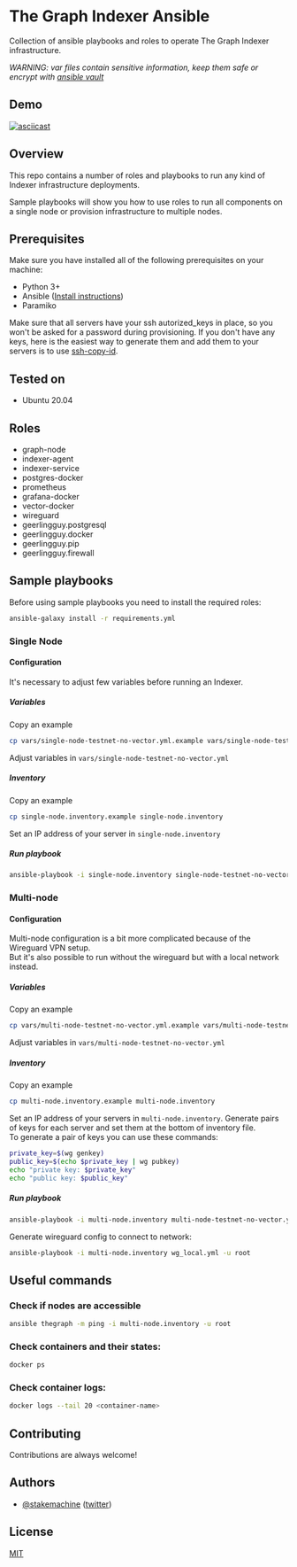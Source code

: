 # The Graph Indexer Ansible 
Collection of ansible playbooks and roles to operate The Graph Indexer infrastructure.  

*WARNING: var files contain sensitive information, keep them safe or encrypt with [ansible vault](https://docs.ansible.com/ansible/latest/user_guide/vault.html)*

## Demo
[![asciicast](https://asciinema.org/a/422354.svg)](https://asciinema.org/a/422354)

## Overview
This repo contains a number of roles and playbooks to run any kind of Indexer infrastructure deployments.  

Sample playbooks will show you how to use roles to run all components on a single node or provision infrastructure to multiple nodes.  


## Prerequisites
Make sure you have installed all of the following prerequisites on your machine:
* Python 3+
* Ansible ([Install instructions](https://docs.ansible.com/ansible/latest/installation_guide/intro_installation.html#installing-and-upgrading-ansible-with-pip))
* Paramiko

Make sure that all servers have your ssh autorized_keys in place, so you won't be asked for a password during provisioning. If you don't have any keys, here is the easiest way to generate them and add them to your servers is to use [ssh-copy-id](https://www.ssh.com/academy/ssh/copy-id).

## Tested on
* Ubuntu 20.04

## Roles
* graph-node
* indexer-agent
* indexer-service
* postgres-docker
* prometheus
* grafana-docker
* vector-docker
* wireguard
* geerlingguy.postgresql
* geerlingguy.docker
* geerlingguy.pip
* geerlingguy.firewall


## Sample playbooks
Before using sample playbooks you need to install the required roles:
```bash
ansible-galaxy install -r requirements.yml
```
### Single Node
#### Configuration
It's necessary to adjust few variables before running an Indexer.
##### Variables
Copy an example
```bash
cp vars/single-node-testnet-no-vector.yml.example vars/single-node-testnet-no-vector.yml
```
Adjust variables in `vars/single-node-testnet-no-vector.yml`
##### Inventory
Copy an example
```bash
cp single-node.inventory.example single-node.inventory
```
Set an IP address of your server in `single-node.inventory`
##### Run playbook
```bash
ansible-playbook -i single-node.inventory single-node-testnet-no-vector.yml -u root -e @vars/single-node-testnet-no-vector.yml
```

### Multi-node
#### Configuration
Multi-node configuration is a bit more complicated because of the Wireguard VPN setup.  
But it's also possible to run without the wireguard but with a local network instead.
##### Variables
Copy an example
```bash
cp vars/multi-node-testnet-no-vector.yml.example vars/multi-node-testnet-no-vector.yml
```
Adjust variables in `vars/multi-node-testnet-no-vector.yml`
##### Inventory
Copy an example
```bash
cp multi-node.inventory.example multi-node.inventory
```
Set an IP address of your servers in `multi-node.inventory`.
Generate pairs of keys for each server and set them at the bottom of inventory file.  
To generate a pair of keys you can use these commands:
```bash
private_key=$(wg genkey)
public_key=$(echo $private_key | wg pubkey)
echo "private key: $private_key"
echo "public key: $public_key"
```
##### Run playbook
```bash
ansible-playbook -i multi-node.inventory multi-node-testnet-no-vector.yml -u root -e @vars/multi-node-testnet-no-vector.yml
```
Generate wireguard config to connect to network:
```bash
ansible-playbook -i multi-node.inventory wg_local.yml -u root
``` 

## Useful commands
### Check if nodes are accessible
```bash
ansible thegraph -m ping -i multi-node.inventory -u root
```
### Check containers and their states:
```bash
docker ps
```
### Check container logs:
```bash
docker logs --tail 20 <container-name>
```

## Contributing

Contributions are always welcome!

## Authors

- [@stakemachine](https://github.com/stakemachine) ([twitter](https://twitter.com/stakemachine))

## License

[MIT](https://choosealicense.com/licenses/mit/)
